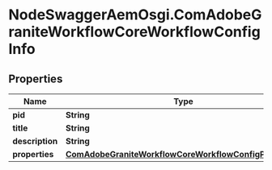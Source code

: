 # NodeSwaggerAemOsgi.ComAdobeGraniteWorkflowCoreWorkflowConfigInfo

## Properties

Name | Type | Description | Notes
------------ | ------------- | ------------- | -------------
**pid** | **String** |  | [optional] 
**title** | **String** |  | [optional] 
**description** | **String** |  | [optional] 
**properties** | [**ComAdobeGraniteWorkflowCoreWorkflowConfigProperties**](ComAdobeGraniteWorkflowCoreWorkflowConfigProperties.md) |  | [optional] 


